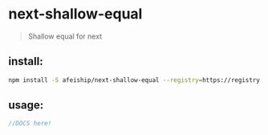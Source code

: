 # next-shallow-equal
> Shallow equal for next

## install:
```bash
npm install -S afeiship/next-shallow-equal --registry=https://registry.npm.taobao.org
```

## usage:
```js
//DOCS here!
```
